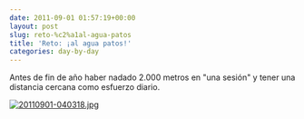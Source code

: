 ```yaml
---
date: 2011-09-01 01:57:19+00:00
layout: post
slug: reto-%c2%a1al-agua-patos
title: 'Reto: ¡al agua patos!'
categories: day-by-day
---
```


Antes de fin de año haber nadado 2.000 metros en "una sesión" y tener una distancia cercana como esfuerzo diario.

[![20110901-040318.jpg](http://blog.migueljulian.com/wp-content/uploads/20110901-040318.jpg)](http://blog.migueljulian.com/wp-content/uploads/20110901-040318.jpg)
